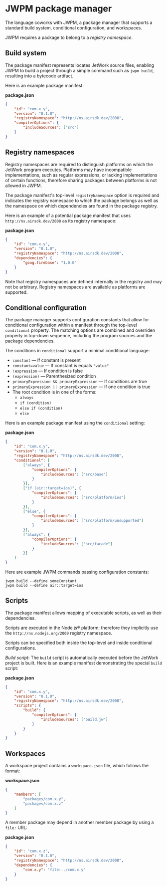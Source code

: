 # JWPM package manager

The language coworks with JWPM, a package manager that supports a standard build system, conditional configuration, and workspaces.

JWPM requires a package to belong to a *registry namespace*.

## Build system

The package manifest represents locates JetWork source files, enabling JWPM to build a project through a simple command such as `jwpm build`, resulting into a bytecode artifact.

Here is an example package manifest:

**package.json**

```json
{
    "id": "com.x.y",
    "version": "0.1.0",
    "registryNamespace": "http://ns.airsdk.dev/2008",
    "compilerOptions": {
        "includeSources": ["src"]
    }
}
```

## Registry namespaces

Registry namespaces are required to distinguish platforms on which the JetWork program executes. Platforms may have incompatible implementations, such as regular expressions, or lacking implementations of certain functions, therefore sharing packages between platforms is not allowed in JWPM.

The package manifest's top-level `registryNamespace` option is required and indicates the registry namespace to which the package belongs as well as the namespace on which dependencies are found in the package registry.

Here is an example of a potential package manifest that uses `http://ns.airsdk.dev/2008` as its registry namespace:

**package.json**

```json
{
    "id": "com.x.y",
    "version": "0.1.0",
    "registryNamespace": "http://ns.airsdk.dev/2008",
    "dependencies": {
        "goog.firebase": "1.0.0"
    }
}
```

Note that registry namespaces are defined internally in the registry and may not be arbitrary. Registry namespaces are available as platforms are supported.

## Conditional configuration

The package manager supports configuration constants that allow for conditional configuration within a manifest through the top-level `conditional` property. The matching options are combined and overriden properly in top-down sequence, including the program sources and the package dependencies.

The conditions in `conditional` support a minimal conditional language:

* `constant` — If constant is present
* `constant=value` — If constant is equals `"value"`
* `!expression` — If condition is false
* `(expression)` — Parenthesized condition
* `primaryExpression && primaryExpression` — If conditions are true
* `primaryExpression || primaryExpression` — If one condition is true
* The root condition is in one of the forms:
  * `always`
  * `if (condition)`
  * `else if (condition)`
  * `else`

Here is an example package manifest using the `conditional` setting:

**package.json**

```json
{
    "id": "com.x.y",
    "version": "0.1.0",
    "registryNamespace": "http://ns.airsdk.dev/2008",
    "conditional": [
        ["always", {
            "compilerOptions": {
                "includeSources": ["src/base"]
            }
        }],
        ["if (air::target=ios)", {
            "compilerOptions": {
                "includeSources": ["src/platform/ios"]
            }
        }],
        ["else", {
            "compilerOptions": {
                "includeSources": ["src/platform/unsupported"]
            }
        }],
        ["always", {
            "compilerOptions": {
                "includeSources": ["src/facade"]
            }
        }]
    ]
}
```

Here are example JWPM commands passing configuration constants:

```plain
jwpm build --define someConstant
jwpm build --define air::target=ios
```

## Scripts

The package manifest allows mapping of executable scripts, as well as their dependencies.

Scripts are executed in the Node.js® platform; therefore they implicitly use the `http://ns.nodejs.org/2009` registry namespace.

Scripts can be specified both inside the top-level and inside conditional configurations.

*Build script*: The `build` script is automatically executed before the JetWork project is built. Here is an example manifest demonstrating the special `build` script:

**package.json**

```json
{
    "id": "com.x.y",
    "version": "0.1.0",
    "registryNamespace": "http://ns.airsdk.dev/2008",
    "scripts": {
        "build": {
            "compilerOptions": {
                "includeSources": ["build.jw"]
            }
        }
    }
}
```

## Workspaces

A workspace project contains a `workspace.json` file, which follows the format:

**workspace.json**

```json
{
    "members": [
        "packages/com.x.y",
        "packages/com.x.z"
    ]
}
```

A member package may depend in another member package by using a `file:` URL:

**package.json**

```json
{
    "id": "com.x.z",
    "version": "0.1.0",
    "registryNamespace": "http://ns.airsdk.dev/2008",
    "dependencies": {
        "com.x.y": "file:../com.x.y"
    }
}
```